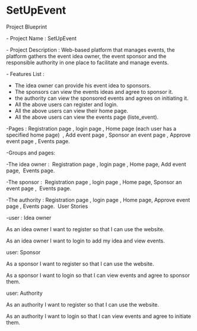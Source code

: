 # SetUpEvent
Project Blueprint

\- Project Name : SetUpEvent 

\- Project Description : Web-based platform that manages events, the platform gathers the event idea owner, the event sponsor and the responsible authority in one place to facilitate and manage events.

\- Features List : 

*   The idea owner can provide his event idea to sponsors.
*   The sponsors can view the events ideas and agree to sponsor it.
*   the authority can view the sponsored events and agrees on initiating it.
*   All the above users can register and login.
*   All the above users can view their home page.
*   All the above users can view the events page (liste\_event).

\-Pages : Registration page , login page , Home page (each user has a specified home page)  , Add event page , Sponsor an event page , Approve event page , Events page. 

\-Groups and pages:

\-The idea owner :  Registration page , login page , Home page, Add event page,  Events page. 

\-The sponsor :  Registration page , login page , Home page, Sponsor an event page ,  Events page. 

\-The authority : Registration page , login page , Home page, Approve event page , Events page. 
User Stories

\-user : Idea owner 

As an idea owner I want to register so that I can use the website.

As an idea owner I want to login to add my idea and view events. 

user: Sponsor

As a sponsor I want to register so that I can use the website.

As a sponsor I want to login so that I can view events and agree to sponsor them.

user: Authority

As an authority I want to register so that I can use the website.

As an authority I want to login so that I can view events and agree to initiate them.
